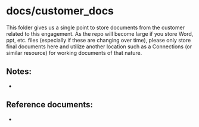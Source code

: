 # docs/customer_docs

This folder gives us a single point to store documents from the customer related to this engagement. As the repo will become large if you store Word, ppt, etc. files (especially if these are changing over time), please only store final documents here and utilize another location such as a Connections (or similar resource) for working documents of that nature.

## Notes:
*

## Reference documents:
*
